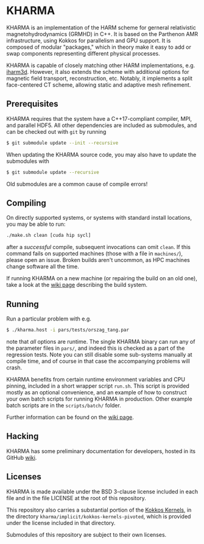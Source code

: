 # KHARMA
KHARMA is an implementation of the HARM scheme for gerneral relativistic magnetohydrodynamics (GRMHD) in C++.  It is based on the Parthenon AMR infrastructure, using Kokkos for parallelism and GPU support.  It is composed of modular "packages," which in theory make it easy to add or swap components representing different physical processes.

KHARMA is capable of closely matching other HARM implementations, e.g. [iharm3d](https://github.com/AFD-Illinois/iharm3d). However, it also extends the scheme with additional options for magnetic field transport, reconstruction, etc.  Notably, it implements a split face-centered CT scheme, allowing static and adaptive mesh refinement.

## Prerequisites
KHARMA requires that the system have a C++17-compliant compiler, MPI, and parallel HDF5.  All other dependencies are included as submodules, and can be checked out with `git` by running
```bash
$ git submodule update --init --recursive
```

When updating the KHARMA source code, you may also have to update the submodules with
```bash
$ git submodule update --recursive
```
Old submodules are a common cause of compile errors!

## Compiling
On directly supported systems, or systems with standard install locations, you may be able to run:
```bash
./make.sh clean [cuda hip sycl]
```
after a *successful* compile, subsequent invocations can omit `clean`.  If this command fails on supported machines (those with a file in `machines/`), please open an issue.  Broken builds aren't uncommon, as HPC machines change software all the time.

If running KHARMA on a new machine (or repairing the build on an old one), take a look at the [wiki page](https://github.com/AFD-Illinois/kharma/wiki/Building-KHARMA) describing the build system.

## Running
Run a particular problem with e.g.
```bash
$ ./kharma.host -i pars/tests/orszag_tang.par
```
note that *all* options are runtime.  The single KHARMA binary can run any of the parameter files in `pars/`, and indeed this is checked as a part of the regression tests.  Note you can still disable some sub-systems manually at compile time, and of course in that case the accompanying problems will crash.

KHARMA benefits from certain runtime environment variables and CPU pinning, included in a short wrapper script `run.sh`.  This script is provided mostly as an optional convenience, and an example of how to construct your own batch scripts for running KHARMA in production.  Other example batch scripts are in the `scripts/batch/` folder.

Further information can be found on the [wiki page](https://github.com/AFD-Illinois/kharma/wiki/Running-KHARMA).

## Hacking
KHARMA has some preliminary documentation for developers, hosted in its GitHub [wiki](https://github.com/AFD-Illinois/kharma/wiki).

## Licenses
KHARMA is made available under the BSD 3-clause license included in each file and in the file LICENSE at the root of this repository.

This repository also carries a substantial portion of the [Kokkos Kernels](https://github.com/kokkos/kokkos-kernels), in the directory `kharma/implicit/kokkos-kernels-pivoted`, which is provided under the license included in that directory.

Submodules of this repository are subject to their own licenses.
